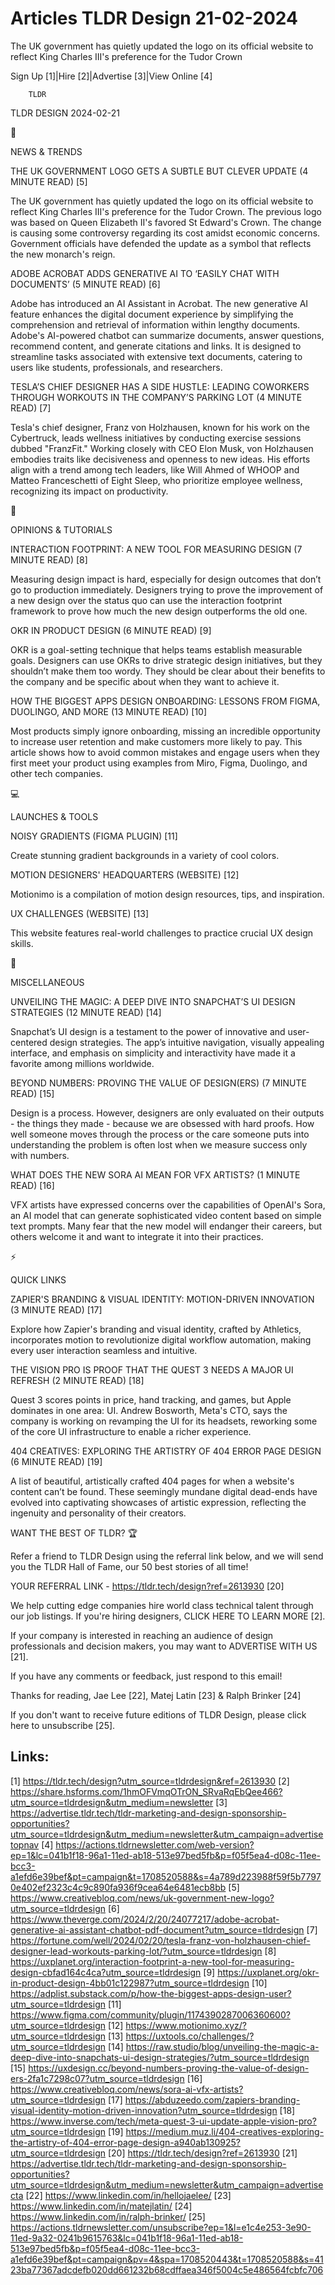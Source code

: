 # Articles TLDR Design 21-02-2024

The UK government has quietly updated the logo on its official website
to reflect King Charles III's preference for the Tudor Crown  

Sign Up [1]|Hire [2]|Advertise [3]|View Online [4] 

		TLDR 

TLDR DESIGN 2024-02-21

📱 

NEWS & TRENDS

 THE UK GOVERNMENT LOGO GETS A SUBTLE BUT CLEVER UPDATE (4 MINUTE
READ) [5] 

 The UK government has quietly updated the logo on its official
website to reflect King Charles III's preference for the Tudor Crown.
The previous logo was based on Queen Elizabeth II's favored St
Edward's Crown. The change is causing some controversy regarding its
cost amidst economic concerns. Government officials have defended the
update as a symbol that reflects the new monarch's reign. 

 ADOBE ACROBAT ADDS GENERATIVE AI TO ‘EASILY CHAT WITH DOCUMENTS’
(5 MINUTE READ) [6] 

 Adobe has introduced an AI Assistant in Acrobat. The new generative
AI feature enhances the digital document experience by simplifying the
comprehension and retrieval of information within lengthy documents.
Adobe's AI-powered chatbot can summarize documents, answer questions,
recommend content, and generate citations and links. It is designed to
streamline tasks associated with extensive text documents, catering to
users like students, professionals, and researchers. 

 TESLA’S CHIEF DESIGNER HAS A SIDE HUSTLE: LEADING COWORKERS THROUGH
WORKOUTS IN THE COMPANY’S PARKING LOT (4 MINUTE READ) [7] 

 Tesla's chief designer, Franz von Holzhausen, known for his work on
the Cybertruck, leads wellness initiatives by conducting exercise
sessions dubbed "FranzFit." Working closely with CEO Elon Musk, von
Holzhausen embodies traits like decisiveness and openness to new
ideas. His efforts align with a trend among tech leaders, like Will
Ahmed of WHOOP and Matteo Franceschetti of Eight Sleep, who prioritize
employee wellness, recognizing its impact on productivity. 

🚀 

OPINIONS & TUTORIALS

 INTERACTION FOOTPRINT: A NEW TOOL FOR MEASURING DESIGN (7 MINUTE
READ) [8] 

 Measuring design impact is hard, especially for design outcomes that
don’t go to production immediately. Designers trying to prove the
improvement of a new design over the status quo can use the
interaction footprint framework to prove how much the new design
outperforms the old one. 

 OKR IN PRODUCT DESIGN (6 MINUTE READ) [9] 

 OKR is a goal-setting technique that helps teams establish measurable
goals. Designers can use OKRs to drive strategic design initiatives,
but they shouldn’t make them too wordy. They should be clear about
their benefits to the company and be specific about when they want to
achieve it. 

 HOW THE BIGGEST APPS DESIGN ONBOARDING: LESSONS FROM FIGMA, DUOLINGO,
AND MORE (13 MINUTE READ) [10] 

 Most products simply ignore onboarding, missing an incredible
opportunity to increase user retention and make customers more likely
to pay. This article shows how to avoid common mistakes and engage
users when they first meet your product using examples from Miro,
Figma, Duolingo, and other tech companies. 

💻 

LAUNCHES & TOOLS

 NOISY GRADIENTS (FIGMA PLUGIN) [11] 

 Create stunning gradient backgrounds in a variety of cool colors. 

 MOTION DESIGNERS' HEADQUARTERS (WEBSITE) [12] 

 Motionimo is a compilation of motion design resources, tips, and
inspiration. 

 UX CHALLENGES (WEBSITE) [13] 

 This website features real-world challenges to practice crucial UX
design skills. 

🎁 

MISCELLANEOUS

 UNVEILING THE MAGIC: A DEEP DIVE INTO SNAPCHAT’S UI DESIGN
STRATEGIES (12 MINUTE READ) [14] 

 Snapchat’s UI design is a testament to the power of innovative and
user-centered design strategies. The app’s intuitive navigation,
visually appealing interface, and emphasis on simplicity and
interactivity have made it a favorite among millions worldwide. 

 BEYOND NUMBERS: PROVING THE VALUE OF DESIGN(ERS) (7 MINUTE READ) [15]


 Design is a process. However, designers are only evaluated on their
outputs - the things they made - because we are obsessed with hard
proofs. How well someone moves through the process or the care someone
puts into understanding the problem is often lost when we measure
success only with numbers. 

 WHAT DOES THE NEW SORA AI MEAN FOR VFX ARTISTS? (1 MINUTE READ) [16] 

 VFX artists have expressed concerns over the capabilities of OpenAI's
Sora, an AI model that can generate sophisticated video content based
on simple text prompts. Many fear that the new model will endanger
their careers, but others welcome it and want to integrate it into
their practices. 

⚡ 

QUICK LINKS

 ZAPIER'S BRANDING & VISUAL IDENTITY: MOTION-DRIVEN INNOVATION (3
MINUTE READ) [17] 

 Explore how Zapier's branding and visual identity, crafted by
Athletics, incorporates motion to revolutionize digital workflow
automation, making every user interaction seamless and intuitive. 

 THE VISION PRO IS PROOF THAT THE QUEST 3 NEEDS A MAJOR UI REFRESH (2
MINUTE READ) [18] 

 Quest 3 scores points in price, hand tracking, and games, but Apple
dominates in one area: UI. Andrew Bosworth, Meta's CTO, says the
company is working on revamping the UI for its headsets, reworking
some of the core UI infrastructure to enable a richer experience. 

 404 CREATIVES: EXPLORING THE ARTISTRY OF 404 ERROR PAGE DESIGN (6
MINUTE READ) [19] 

 A list of beautiful, artistically crafted 404 pages for when a
website's content can’t be found. These seemingly mundane digital
dead-ends have evolved into captivating showcases of artistic
expression, reflecting the ingenuity and personality of their
creators. 

WANT THE BEST OF TLDR? 🏆

Refer a friend to TLDR Design using the referral link below, and we
will send you the TLDR Hall of Fame, our 50 best stories of all time!

YOUR REFERRAL LINK - https://tldr.tech/design?ref=2613930 [20]

 We help cutting edge companies hire world class technical talent
through our job listings. If you're hiring designers, CLICK HERE TO
LEARN MORE [2]. 

If your company is interested in reaching an audience of design
professionals and decision makers, you may want to ADVERTISE WITH US
[21]. 

If you have any comments or feedback, just respond to this email! 

Thanks for reading, 
Jae Lee [22], Matej Latin [23] & Ralph Brinker [24] 

If you don't want to receive future editions of TLDR Design,
please click here to unsubscribe [25]. 

 

Links:
------
[1] https://tldr.tech/design?utm_source=tldrdesign&ref=2613930
[2] https://share.hsforms.com/1hmOFVmqOTrON_SRvaRqEbQee466?utm_source=tldrdesign&utm_medium=newsletter
[3] https://advertise.tldr.tech/tldr-marketing-and-design-sponsorship-opportunities?utm_source=tldrdesign&utm_medium=newsletter&utm_campaign=advertisetopnav
[4] https://actions.tldrnewsletter.com/web-version?ep=1&lc=041b1f18-96a1-11ed-ab18-513e97bed5fb&p=f05f5ea4-d08c-11ee-bcc3-a1efd6e39bef&pt=campaign&t=1708520588&s=4a789d223988f59f5b77970e402ef2323c4c9c890fa936f9cea64e6481ecb8bb
[5] https://www.creativebloq.com/news/uk-government-new-logo?utm_source=tldrdesign
[6] https://www.theverge.com/2024/2/20/24077217/adobe-acrobat-generative-ai-assistant-chatbot-pdf-document?utm_source=tldrdesign
[7] https://fortune.com/well/2024/02/20/tesla-franz-von-holzhausen-chief-designer-lead-workouts-parking-lot/?utm_source=tldrdesign
[8] https://uxplanet.org/interaction-footprint-a-new-tool-for-measuring-design-cbfad164c4ca?utm_source=tldrdesign
[9] https://uxplanet.org/okr-in-product-design-4bb01c122987?utm_source=tldrdesign
[10] https://adplist.substack.com/p/how-the-biggest-apps-design-user?utm_source=tldrdesign
[11] https://www.figma.com/community/plugin/1174390287006360600?utm_source=tldrdesign
[12] https://www.motionimo.xyz/?utm_source=tldrdesign
[13] https://uxtools.co/challenges/?utm_source=tldrdesign
[14] https://raw.studio/blog/unveiling-the-magic-a-deep-dive-into-snapchats-ui-design-strategies/?utm_source=tldrdesign
[15] https://uxdesign.cc/beyond-numbers-proving-the-value-of-design-ers-2fa1c7298c07?utm_source=tldrdesign
[16] https://www.creativebloq.com/news/sora-ai-vfx-artists?utm_source=tldrdesign
[17] https://abduzeedo.com/zapiers-branding-visual-identity-motion-driven-innovation?utm_source=tldrdesign
[18] https://www.inverse.com/tech/meta-quest-3-ui-update-apple-vision-pro?utm_source=tldrdesign
[19] https://medium.muz.li/404-creatives-exploring-the-artistry-of-404-error-page-design-a940ab130925?utm_source=tldrdesign
[20] https://tldr.tech/design?ref=2613930
[21] https://advertise.tldr.tech/tldr-marketing-and-design-sponsorship-opportunities?utm_source=tldrdesign&utm_medium=newsletter&utm_campaign=advertisecta
[22] https://www.linkedin.com/in/hellojaelee/
[23] https://www.linkedin.com/in/matejlatin/
[24] https://www.linkedin.com/in/ralph-brinker/
[25] https://actions.tldrnewsletter.com/unsubscribe?ep=1&l=e1c4e253-3e90-11ed-9a32-0241b9615763&lc=041b1f18-96a1-11ed-ab18-513e97bed5fb&p=f05f5ea4-d08c-11ee-bcc3-a1efd6e39bef&pt=campaign&pv=4&spa=1708520443&t=1708520588&s=4123ba77367adcdefb020dd661232b68cdffaea346f5004c5e486564fcbfc706